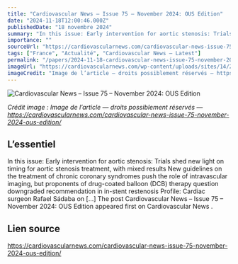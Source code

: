 ```yaml
---
title: "Cardiovascular News – Issue 75 – November 2024: OUS Edition"
date: "2024-11-18T12:00:46.000Z"
publishedDate: "18 novembre 2024"
summary: "In this issue: Early intervention for aortic stenosis: Trials shed new light on timing for aortic stenosis treatment, with mixed results New guidelines on the treatment of chronic coronary syndromes push the role of intravascular imaging, but proponents of drug-coated balloon (DCB) therapy question downgraded recommendation in in-stent restenosis Profile: Cardiac surgeon Rafael Sádaba on [&#8230;] The post Cardiovascular News – Issue 75 – November 2024: OUS Edition appeared first on Cardiovascular News ."
importance: ""
sourceUrl: "https://cardiovascularnews.com/cardiovascular-news-issue-75-november-2024-ous-edition/"
tags: ["France", "Actualité", "Cardiovascular News — Latest"]
permalink: "/papers/2024-11-18-cardiovascular-news-issue-75-november-2024-ous-edition"
imageUrl: "https://cardiovascularnews.com/wp-content/uploads/sites/14/2024/11/CVN-75-cover-OUS_edited.jpg"
imageCredit: "Image de l’article — droits possiblement réservés — https://cardiovascularnews.com/cardiovascular-news-issue-75-november-2024-ous-edition/"
---
```


![Cardiovascular News – Issue 75 – November 2024: OUS Edition](https://cardiovascularnews.com/wp-content/uploads/sites/14/2024/11/CVN-75-cover-OUS_edited.jpg)

*Crédit image : Image de l’article — droits possiblement réservés — https://cardiovascularnews.com/cardiovascular-news-issue-75-november-2024-ous-edition/*

## L’essentiel

In this issue: Early intervention for aortic stenosis: Trials shed new light on timing for aortic stenosis treatment, with mixed results New guidelines on the treatment of chronic coronary syndromes push the role of intravascular imaging, but proponents of drug-coated balloon (DCB) therapy question downgraded recommendation in in-stent restenosis Profile: Cardiac surgeon Rafael Sádaba on [&#8230;] The post Cardiovascular News – Issue 75 – November 2024: OUS Edition appeared first on Cardiovascular News .

## Lien source

https://cardiovascularnews.com/cardiovascular-news-issue-75-november-2024-ous-edition/
